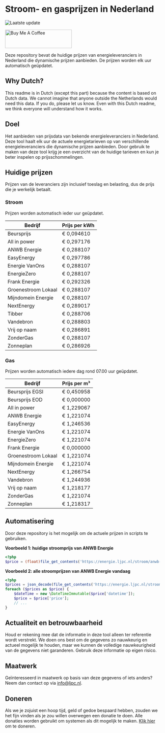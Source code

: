 # Stroom- en gasprijzen in Nederland

![Laatste update](https://img.shields.io/badge/laatste%20update-2023--11--24%2007%3A00%20CET-brightgreen)

<a href="https://www.buymeacoffee.com/Lars-" target="_blank"><img src="https://cdn.buymeacoffee.com/buttons/v2/default-orange.png" alt="Buy Me A Coffee" height="60" style="height: 60px !important;width: 217px !important;" ></a>

Deze repository bevat de huidige prijzen van energieleveranciers in Nederland die dynamische prijzen aanbieden. De prijzen worden elk uur automatisch geüpdatet.

## Why Dutch?

This readme is in Dutch (except this part) because the content is based on Dutch data. We cannot imagine that anyone outside the Netherlands would need this data. If you do, please let us know. Even with this Dutch readme, we think
everyone will understand how it works.

## Doel

Het aanbieden van prijsdata van bekende energieleveranciers in Nederland. Deze tool haalt elk uur de actuele energietarieven op van verschillende energieleveranciers die dynamische prijzen aanbieden. Door gebruik te maken van deze tool
krijg je een overzicht van de huidige tarieven en kun je beter inspelen op prijsschommelingen.

## Huidige prijzen

Prijzen van de leveranciers zijn inclusief toeslag en belasting, dus de prijs die je werkelijk betaalt.

### Stroom

Prijzen worden automatisch ieder uur geüpdatet.

 Bedrijf | Prijs per kWh 
---------|---------------
Beursprijs | € 0,094610
All in power | € 0,297176
ANWB Energie | € 0,288107
EasyEnergy | € 0,297786
Energie VanOns | € 0,288107
EnergieZero | € 0,288107
Frank Energie | € 0,292326
Groenestroom Lokaal | € 0,288107
Mijndomein Energie | € 0,288107
NextEnergy | € 0,289017
Tibber | € 0,288706
Vandebron | € 0,288803
Vrij op naam | € 0,286891
ZonderGas | € 0,288107
Zonneplan | € 0,286926


### Gas

Prijzen worden automatisch iedere dag rond 07.00 uur geüpdatet.

 Bedrijf | Prijs per m³ 
---------|--------------
Beursprijs EGSI | € 0,450958
Beursprijs EOD | € 0,000000
All in power | € 1,229067
ANWB Energie | € 1,221074
EasyEnergy | € 1,246536
Energie VanOns | € 1,221074
EnergieZero | € 1,221074
Frank Energie | € 0,000000
Groenestroom Lokaal | € 1,221074
Mijndomein Energie | € 1,221074
NextEnergy | € 1,266754
Vandebron | € 1,244936
Vrij op naam | € 1,218177
ZonderGas | € 1,221074
Zonneplan | € 1,218317


## Automatisering

Door deze repository is het mogelijk om de actuele prijzen in scripts te gebruiken.

**Voorbeeld 1: huidige stroomprijs van ANWB Energie**

```php
<?php
$price = (float)file_get_contents('https://energie.ljpc.nl/stroom/anwb-energie-nu.txt');

```

**Voorbeeld 2: alle stroomprijzen van ANWB Energie vandaag**

```php
<?php
$prices = json_decode(file_get_contents('https://energie.ljpc.nl/stroom/all-in-power-vandaag.json'),true);
foreach ($prices as $price) {
    $dateTime = new \DateTimeImmutable($price['datetime']);
    $price = $price['price'];
    // ...
}
```

## Actualiteit en betrouwbaarheid

Houd er rekening mee dat de informatie in deze tool alleen ter referentie wordt verstrekt. We doen ons best om de gegevens zo nauwkeurig en actueel mogelijk te houden, maar we kunnen de volledige nauwkeurigheid van de gegevens niet
garanderen. Gebruik deze informatie op eigen risico.

## Maatwerk

Geïnteresseerd in maatwerk op basis van deze gegevens of iets anders? Neem dan contact op
via [info@ljpc.nl](mailto:info@ljpc.nl?subject=Energie%20prijzen).

## Doneren

Als we je zojuist een hoop tijd, geld of gedoe bespaard hebben, zouden we het fijn vinden als je zou willen overwegen een
donatie te doen. Alle donaties worden gebruikt om systemen als dit mogelijk te
maken. [Klik hier](https://www.buymeacoffee.com/Lars-) om te doneren.
